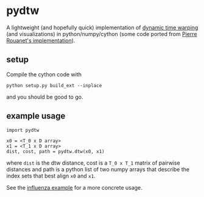 # pydtw

A lightweight (and hopefully quick) implementation of [dynamic time warping](https://en.wikipedia.org/wiki/Dynamic_time_warping) (and visualizations) in python/numpy/cython (some code ported from [Pierre Rouanet's implementation](https://github.com/pierre-rouanet/dtw)).

## setup
Compile the cython code with
```
python setup.py build_ext --inplace
```
and you should be good to go.  

## example usage
```
import pydtw

x0 = <T_0 x D array>
x1 = <T_1 x D array>
dist, cost, path = pydtw.dtw(x0, x1)
```
where `dist` is the dtw distance, cost is a `T_0 x T_1` matrix of pairwise distances and path is a python list of two numpy arrays that describe the index sets that best align `x0` and `x1`.  

See the [influenza example](https://github.com/andymiller/pydtw/blob/master/example_flu.ipynb) for a more concrete usage. 




